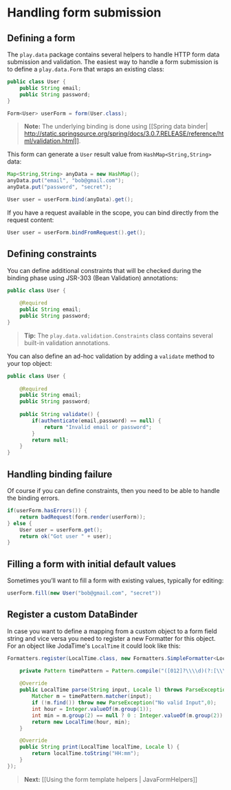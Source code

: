 # Handling form submission

## Defining a form

The `play.data` package contains several helpers to handle HTTP form data submission and validation. The easiest way to handle a form submission is to define a `play.data.Form` that wraps an existing class:

```java
public class User {
    public String email;
    public String password;
}
```

```java
Form<User> userForm = form(User.class);
```

> **Note:** The underlying binding is done using [[Spring data binder| http://static.springsource.org/spring/docs/3.0.7.RELEASE/reference/html/validation.html]].

This form can generate a `User` result value from `HashMap<String,String>` data:

```java
Map<String,String> anyData = new HashMap();
anyData.put("email", "bob@gmail.com");
anyData.put("password", "secret");

User user = userForm.bind(anyData).get();
```

If you have a request available in the scope, you can bind directly from the request content:

```java
User user = userForm.bindFromRequest().get();
```

## Defining constraints

You can define additional constraints that will be checked during the binding phase using JSR-303 (Bean Validation) annotations:

```java
public class User {
    
    @Required
    public String email;
    public String password;
}
```

> **Tip:** The `play.data.validation.Constraints` class contains several built-in validation annotations.

You can also define an ad-hoc validation by adding a `validate` method to your top object:

```java
public class User {
    
    @Required
    public String email;
    public String password;
    
    public String validate() {
        if(authenticate(email,password) == null) {
            return "Invalid email or password";
        }
        return null;
    }
}
```

## Handling binding failure

Of course if you can define constraints, then you need to be able to handle the binding errors.

```java
if(userForm.hasErrors()) {
    return badRequest(form.render(userForm));
} else {
    User user = userForm.get();
    return ok("Got user " + user);
}
```

## Filling a form with initial default values

Sometimes you’ll want to fill a form with existing values, typically for editing:

```java
userForm.fill(new User("bob@gmail.com", "secret"))
```

## Register a custom DataBinder

In case you want to define a mapping from a custom object to a form field string and vice versa you need to register a new Formatter for this object.
For an object like JodaTime's `LocalTime` it could look like this:

```java
Formatters.register(LocalTime.class, new Formatters.SimpleFormatter<LocalTime>() {

	private Pattern timePattern = Pattern.compile("([012]?\\\\d)(?:[\\\\s:\\\\._\\\\-]+([0-5]\\\\d))?"); 
	
	@Override
	public LocalTime parse(String input, Locale l) throws ParseException {
		Matcher m = timePattern.matcher(input);
		if (!m.find()) throw new ParseException("No valid Input",0);
		int hour = Integer.valueOf(m.group(1));
		int min = m.group(2) == null ? 0 : Integer.valueOf(m.group(2));
		return new LocalTime(hour, min);
	}

	@Override
	public String print(LocalTime localTime, Locale l) {
		return localTime.toString("HH:mm");
	}
});
```

> **Next:** [[Using the form template helpers | JavaFormHelpers]]



